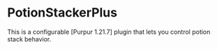 # PotionStackerPlus
This is a configurable [Purpur 1.21.7] plugin that lets you control potion stack behavior.
